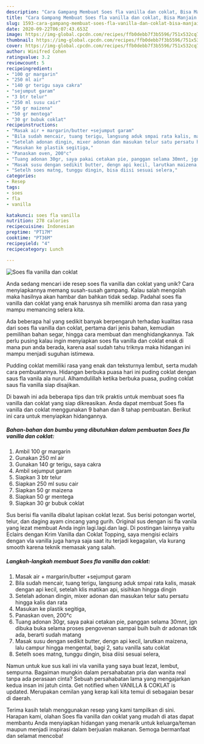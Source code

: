 ```yaml
---
description: "Cara Gampang Membuat Soes fla vanilla dan coklat, Bisa Manjain Lidah"
title: "Cara Gampang Membuat Soes fla vanilla dan coklat, Bisa Manjain Lidah"
slug: 1593-cara-gampang-membuat-soes-fla-vanilla-dan-coklat-bisa-manjain-lidah
date: 2020-09-22T06:07:43.653Z
image: https://img-global.cpcdn.com/recipes/ffb0debb7f3b5596/751x532cq70/soes-fla-vanilla-dan-coklat-foto-resep-utama.jpg
thumbnail: https://img-global.cpcdn.com/recipes/ffb0debb7f3b5596/751x532cq70/soes-fla-vanilla-dan-coklat-foto-resep-utama.jpg
cover: https://img-global.cpcdn.com/recipes/ffb0debb7f3b5596/751x532cq70/soes-fla-vanilla-dan-coklat-foto-resep-utama.jpg
author: Winifred Cohen
ratingvalue: 3.2
reviewcount: 5
recipeingredient:
- "100 gr margarin"
- "250 ml air"
- "140 gr terigu saya cakra"
- "sejumput garam"
- "3 btr telur"
- "250 ml susu cair"
- "50 gr maizena"
- "50 gr mentega"
- "30 gr bubuk coklat"
recipeinstructions:
- "Masak air + margarin/butter +sejumput garam"
- "Bila sudah mencair, tuang terigu, langsung aduk smpai rata kalis, masak dengan api kecil, setelah klis matikan api, sisihkan hingga dingin"
- "Setelah adonan dingin, mixer adonan dan masukan telur satu persatu hingga kalis dan rata"
- "Masukan ke plastik segitiga,"
- "Panaskan oven, 200°c"
- "Tuang adonan 30gr, saya pakai cetakan pie, panggan selama 30mnt, jgn dibuka buka selama proses pengovenan sampai buih buih dr adonan tdk ada, berarti sudah matang"
- "Masak susu dengan sedikit butter, dengn api kecil, larutkan maizena, lalu campur hingga mengental, bagi 2, satu vanilla satu coklat"
- "Setelh soes matng, tunggu dingin, bisa diisi sesuai selera,"
categories:
- Resep
tags:
- soes
- fla
- vanilla

katakunci: soes fla vanilla 
nutrition: 278 calories
recipecuisine: Indonesian
preptime: "PT17M"
cooktime: "PT36M"
recipeyield: "4"
recipecategory: Lunch

---
```



![Soes fla vanilla dan coklat](https://img-global.cpcdn.com/recipes/ffb0debb7f3b5596/751x532cq70/soes-fla-vanilla-dan-coklat-foto-resep-utama.jpg)

Anda sedang mencari ide resep soes fla vanilla dan coklat yang unik? Cara menyiapkannya memang susah-susah gampang. Kalau salah mengolah maka hasilnya akan hambar dan bahkan tidak sedap. Padahal soes fla vanilla dan coklat yang enak harusnya sih memiliki aroma dan rasa yang mampu memancing selera kita.

Ada beberapa hal yang sedikit banyak berpengaruh terhadap kualitas rasa dari soes fla vanilla dan coklat, pertama dari jenis bahan, kemudian pemilihan bahan segar, hingga cara membuat dan menghidangkannya. Tak perlu pusing kalau ingin menyiapkan soes fla vanilla dan coklat enak di mana pun anda berada, karena asal sudah tahu triknya maka hidangan ini mampu menjadi suguhan istimewa.

Pudding coklat memiliki rasa yang enak dan teksturnya lembut, serta mudah cara pembuatannya. Hidangan berbuka puasa hari ini puding coklat dengan saus fla vanila ala nurul. Alhamdulillah ketika berbuka puasa, puding coklat saus fla vanilla siap disajikan.


Di bawah ini ada beberapa tips dan trik praktis untuk membuat soes fla vanilla dan coklat yang siap dikreasikan. Anda dapat membuat Soes fla vanilla dan coklat menggunakan 9 bahan dan 8 tahap pembuatan. Berikut ini cara untuk menyiapkan hidangannya.

<!--inarticleads1-->

##### Bahan-bahan dan bumbu yang dibutuhkan dalam pembuatan Soes fla vanilla dan coklat:

1. Ambil 100 gr margarin
1. Gunakan 250 ml air
1. Gunakan 140 gr terigu, saya cakra
1. Ambil sejumput garam
1. Siapkan 3 btr telur
1. Siapkan 250 ml susu cair
1. Siapkan 50 gr maizena
1. Siapkan 50 gr mentega
1. Siapkan 30 gr bubuk coklat


Sus berisi fla vanilla dibalut lapisan coklat lezat. Sus berisi potongan wortel, telur, dan daging ayam cincang yang gurih. Original sus dengan isi fla vanila yang lezat membuat Anda ingin lagi.lagi.dan lagi. Di postingan lainnya yaitu Eclairs dengan Krim Vanilla dan Coklat Topping, saya mengisi eclairs dengan vla vanilla juga hanya saja saat itu terjadi kegagalan, vla kurang smooth karena teknik memasak yang salah. 

<!--inarticleads2-->

##### Langkah-langkah membuat Soes fla vanilla dan coklat:

1. Masak air + margarin/butter +sejumput garam
1. Bila sudah mencair, tuang terigu, langsung aduk smpai rata kalis, masak dengan api kecil, setelah klis matikan api, sisihkan hingga dingin
1. Setelah adonan dingin, mixer adonan dan masukan telur satu persatu hingga kalis dan rata
1. Masukan ke plastik segitiga,
1. Panaskan oven, 200°c
1. Tuang adonan 30gr, saya pakai cetakan pie, panggan selama 30mnt, jgn dibuka buka selama proses pengovenan sampai buih buih dr adonan tdk ada, berarti sudah matang
1. Masak susu dengan sedikit butter, dengn api kecil, larutkan maizena, lalu campur hingga mengental, bagi 2, satu vanilla satu coklat
1. Setelh soes matng, tunggu dingin, bisa diisi sesuai selera,


Namun untuk kue sus kali ini vla vanilla yang saya buat lezat, lembut, sempurna. Bagaiman mungkin dalam persahabatan pria dan wanita real tanpa ada perasaan cinta? Sebuah persahabatan lama yang mengajarkan kedua insan ini jatuh cinta. Get notified when VANILLA &amp; COKLAT is updated. Merupakan cemilan yang kerap kali kita temui di sebagaian besar di daerah. 

Terima kasih telah menggunakan resep yang kami tampilkan di sini. Harapan kami, olahan Soes fla vanilla dan coklat yang mudah di atas dapat membantu Anda menyiapkan hidangan yang menarik untuk keluarga/teman maupun menjadi inspirasi dalam berjualan makanan. Semoga bermanfaat dan selamat mencoba!
